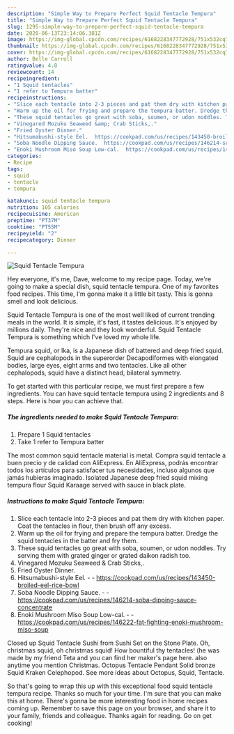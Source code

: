 ```yaml
---
description: "Simple Way to Prepare Perfect Squid Tentacle Tempura"
title: "Simple Way to Prepare Perfect Squid Tentacle Tempura"
slug: 1295-simple-way-to-prepare-perfect-squid-tentacle-tempura
date: 2020-06-13T23:14:06.381Z
image: https://img-global.cpcdn.com/recipes/6168228347772928/751x532cq70/squid-tentacle-tempura-recipe-main-photo.jpg
thumbnail: https://img-global.cpcdn.com/recipes/6168228347772928/751x532cq70/squid-tentacle-tempura-recipe-main-photo.jpg
cover: https://img-global.cpcdn.com/recipes/6168228347772928/751x532cq70/squid-tentacle-tempura-recipe-main-photo.jpg
author: Belle Carroll
ratingvalue: 4.8
reviewcount: 14
recipeingredient:
- "1 Squid tentacles"
- "1 refer to Tempura batter"
recipeinstructions:
- "Slice each tentacle into 2-3 pieces and pat them dry with kitchen paper. Coat the tentacles in flour, then brush off any excess."
- "Warm up the oil for frying and prepare the tempura batter. Dredge the squid tentacles in the batter and fry them."
- "These squid tentacles go great with soba, soumen, or udon noddles. Try serving them with grated ginger or grated daikon radish too."
- "Vinegared Mozuku Seaweed &amp; Crab Sticks,."
- "Fried Oyster Dinner."
- "Hitsumabushi-style Eel.  https://cookpad.com/us/recipes/143450-broiled-eel-rice-bowl"
- "Soba Noodle Dipping Sauce.  https://cookpad.com/us/recipes/146214-soba-dipping-sauce-concentrate"
- "Enoki Mushroom Miso Soup Low-cal.  https://cookpad.com/us/recipes/146222-fat-fighting-enoki-mushroom-miso-soup"
categories:
- Recipe
tags:
- squid
- tentacle
- tempura

katakunci: squid tentacle tempura 
nutrition: 105 calories
recipecuisine: American
preptime: "PT37M"
cooktime: "PT55M"
recipeyield: "2"
recipecategory: Dinner

---
```



![Squid Tentacle Tempura](https://img-global.cpcdn.com/recipes/6168228347772928/751x532cq70/squid-tentacle-tempura-recipe-main-photo.jpg)

Hey everyone, it's me, Dave, welcome to my recipe page. Today, we're going to make a special dish, squid tentacle tempura. One of my favorites food recipes. This time, I'm gonna make it a little bit tasty. This is gonna smell and look delicious.

Squid Tentacle Tempura is one of the most well liked of current trending meals in the world. It is simple, it's fast, it tastes delicious. It's enjoyed by millions daily. They're nice and they look wonderful. Squid Tentacle Tempura is something which I've loved my whole life.

Tempura squid, or Ika, is a Japanese dish of battered and deep fried squid. Squid are cephalopods in the superorder Decapodiformes with elongated bodies, large eyes, eight arms and two tentacles. Like all other cephalopods, squid have a distinct head, bilateral symmetry.


To get started with this particular recipe, we must first prepare a few ingredients. You can have squid tentacle tempura using 2 ingredients and 8 steps. Here is how you can achieve that.

<!--inarticleads1-->

##### The ingredients needed to make Squid Tentacle Tempura:

1. Prepare 1 Squid tentacles
1. Take 1 refer to Tempura batter


The most common squid tentacle material is metal. Compra squid tentacle a buen precio y de calidad con AliExpress. En AliExpress, podrás encontrar todos los artículos para satisfacer tus necesidades, incluso algunos que jamás hubieras imaginado. Isolated Japanese deep fried squid mixing tempura flour Squid Karaage served with sauce in black plate. 

<!--inarticleads2-->

##### Instructions to make Squid Tentacle Tempura:

1. Slice each tentacle into 2-3 pieces and pat them dry with kitchen paper. Coat the tentacles in flour, then brush off any excess.
1. Warm up the oil for frying and prepare the tempura batter. Dredge the squid tentacles in the batter and fry them.
1. These squid tentacles go great with soba, soumen, or udon noddles. Try serving them with grated ginger or grated daikon radish too.
1. Vinegared Mozuku Seaweed &amp; Crab Sticks,.
1. Fried Oyster Dinner.
1. Hitsumabushi-style Eel. -  - https://cookpad.com/us/recipes/143450-broiled-eel-rice-bowl
1. Soba Noodle Dipping Sauce. -  - https://cookpad.com/us/recipes/146214-soba-dipping-sauce-concentrate
1. Enoki Mushroom Miso Soup Low-cal. -  - https://cookpad.com/us/recipes/146222-fat-fighting-enoki-mushroom-miso-soup


Closed up Squid Tentacle Sushi from Sushi Set on the Stone Plate. Oh, christmas squid, oh christmas squid! How bountiful thy tentacles! (he was made by my friend Teta and you can find her maker&#39;s page here. also anytime you mention Christmas. Octopus Tentacle Pendant Solid bronze Squid Kraken Celephopod. See more ideas about Octopus, Squid, Tentacle. 

So that's going to wrap this up with this exceptional food squid tentacle tempura recipe. Thanks so much for your time. I'm sure that you can make this at home. There's gonna be more interesting food in home recipes coming up. Remember to save this page on your browser, and share it to your family, friends and colleague. Thanks again for reading. Go on get cooking!
